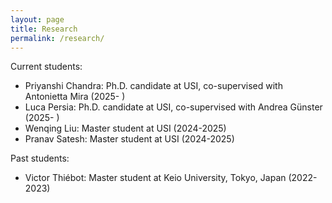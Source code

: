 ```yaml
---
layout: page
title: Research
permalink: /research/
---
```


Current students:
- Priyanshi Chandra: Ph.D. candidate at USI, co-supervised with Antonietta Mira (2025- )
- Luca Persia: Ph.D. candidate at USI, co-supervised with Andrea Günster (2025- )
- Wenqing Liu: Master student at USI (2024-2025)
- Pranav Satesh: Master student at USI (2024-2025)

Past students:
- Victor Thiébot: Master student at Keio University, Tokyo, Japan (2022-2023)

